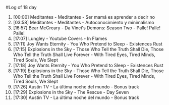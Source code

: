 #Log of 18 day

1. [00:00] Meditantes - Meditantes - Ser mamá es aprender a decir no
1. [03:58] Meditantes - Meditantes - Autoconocimiento y minimalismo
1. [16:57] Bear McCreary - Da Vinci's Demons: Season Two - Palle! Palle! Palle!
1. [17:07] Lungley - Youtube Covers - In Flames
1. [17:11] Joy Wants Eternity - You Who Pretend to Sleep - Existences Rust
1. [17:15] Explosions in the Sky - Those Who Tell the Truth Shall Die, Those Who Tell the Truth Shall Live Forever - With Tired Eyes, Tired Minds, Tired Souls, We Slept
1. [17:18] Joy Wants Eternity - You Who Pretend to Sleep - Existences Rust
1. [17:19] Explosions in the Sky - Those Who Tell the Truth Shall Die, Those Who Tell the Truth Shall Live Forever - With Tired Eyes, Tired Minds, Tired Souls, We Slept
1. [17:26] Austin TV - La última noche del mundo - Bonus track
1. [17:29] Explosions in the Sky - The Rescue - Day Seven
1. [17:30] Austin TV - La última noche del mundo - Bonus track
